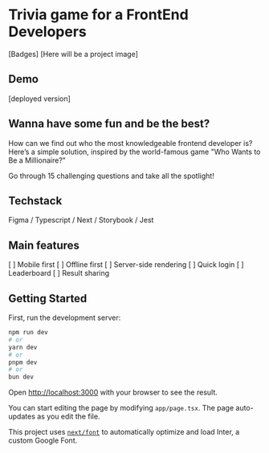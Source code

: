 # Trivia game for a FrontEnd Developers
[Badges]
[Here will be a project image]

## Demo

[deployed version]

## Wanna have some fun and be the best?
How can we find out who the most knowledgeable frontend developer is? Here’s a simple solution, inspired by the world-famous game "Who Wants to Be a Millionaire?"

Go through 15 challenging questions and take all the spotlight!

## Techstack

Figma / Typescript / Next / Storybook / Jest

## Main features

[ ] Mobile first
[ ] Offline first
[ ] Server-side rendering
[ ] Quick login
[ ] Leaderboard
[ ] Result sharing

## Getting Started

First, run the development server:

```bash
npm run dev
# or
yarn dev
# or
pnpm dev
# or
bun dev
```

Open [http://localhost:3000](http://localhost:3000) with your browser to see the result.

You can start editing the page by modifying `app/page.tsx`. The page auto-updates as you edit the file.

This project uses [`next/font`](https://nextjs.org/docs/basic-features/font-optimization) to automatically optimize and load Inter, a custom Google Font.
